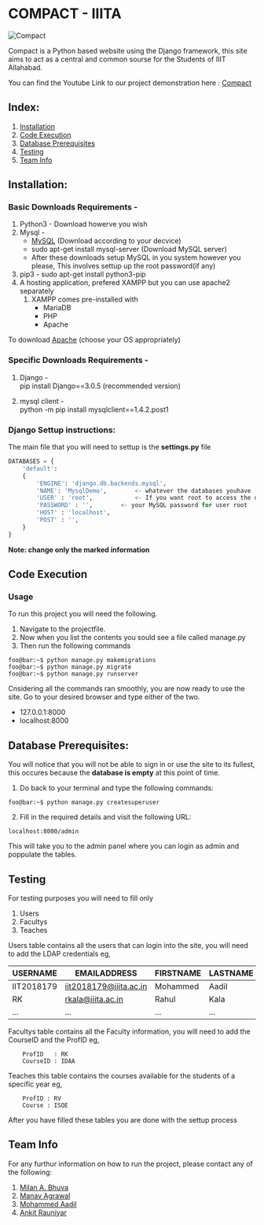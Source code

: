 # COMPACT - IIITA

![Compact](https://user-images.githubusercontent.com/66634743/84601944-ecd50e00-ae94-11ea-9387-abb05e4a5183.png)


Compact is a Python based website using the Django framework, this site aims to act as a central and common sourse for the Students of IIIT Allahabad.

You can find the Youtube Link to our project demonstration here : [Compact](https://www.youtube.com/watch?v=-uP4h10tBd4)

## Index:

1. [Installation](#installation)
2. [Code Execution](#code-execution)
3. [Database Prerequisites](#database-prerequisites)
4. [Testing](#testing)
5. [Team Info](#team-info)

## Installation:

### Basic Downloads Requirements - 

1. Python3 - Download howerve you wish 
2. Mysql - 
	* [MySQL](https://dev.mysql.com/doc/refman/8.0/en/linux-installation.html) (Download according to your decvice)
	* sudo apt-get install mysql-server (Download MySQL server)
	* After these downloads setup MySQL in you system however you please, This involves settup up the root password(if any)
3. pip3 - sudo apt-get install python3-pip
4. A hosting application, prefered XAMPP but you can use apache2 separately
	1. XAMPP comes pre-installed with 
		* MariaDB
		* PHP
		* Apache

To download [Apache](https://www.apachefriends.org/download.html) (choose your OS appropriately)

### Specific Downloads Requirements - 

1. Django - <br />
	pip install Django==3.0.5 (recommended version)
	
2. mysql client - <br />
	python -m pip install mysqlclient==1.4.2.post1


### Django Settup instructions:

The main file that you will need to settup is the **settings.py** file

```python
DATABASES = {
    'default': 
	{
        'ENGINE': 'django.db.backends.mysql',
        'NAME': 'MysqlDemo',		<- whatever the databases youhave
        'USER' : 'root',    		<- If you want root to access the database
        'PASSWORD' : '',		<- your MySQL password for user root
        'HOST' : 'localhost',
        'POST' : '',
    }
}
```

**Note: change only the marked information**

## Code Execution

### Usage 

To run this project you will need the following.
	
1. Navigate to the projectfile.
2. Now when you list the contents you sould see a file called manage.py
3. Then run the following commands
```console
foo@bar:~$ python manage.py makemigrations
foo@bar:~$ python manage.py migrate
foo@bar:~$ python manage.py runserver
```
Cnsidering all the commands ran smoothly, you are now ready to use the site. Go to your desired browser and type either of the two.

* 127.0.0.1:8000
* localhost:8000

## Database Prerequisites:

You will notice that you will not be able to sign in or use the site to its fullest, this occures because the **database is empty** at this point of time.

1. Do back to your terminal and type the following commands:
```console
foo@bar:~$ python manage.py createsuperuser
```

2. Fill in the required details and visit the following URL:<br />
```
localhost:8000/admin
```

This will take you to the admin panel where you can login as admin and poppulate the tables.

## Testing

For testing purposes you will need to fill only 
1. Users
2. Facultys
3. Teaches

Users table contains all the users that can login into the site, you will need to add the LDAP credentials eg,

| USERNAME   	| EMAILADDRESS           	| FIRSTNAME 	| LASTNAME 	|
|------------	|------------------------	|-----------	|----------	|
| IIT2018179 	| iit2018179@iiita.ac.in 	| Mohammed  	| Aadil    	|
| RK         	| rkala@iiita.ac.in      	| Rahul     	| Kala     	|
| ...        	| ...                    	| ...       	| ...      	|

Facultys table contains all the Faculty information,
you will need to add the CourseID and the ProfID eg,
```
	ProfID   : RK
	CourseID : IDAA
```

Teaches this table contains the courses available 
for the students of a specific year eg,
```
	ProfID : RV
	Course : ISOE
```

After you have filled these tables you are done with the settup process

## Team Info

For any furthur information on how to run the project, please contact any of the following:

1. [Milan A. Bhuva](https://github.com/MB557)
2. [Manav  Agrawal](https://github.com/mka2011)
3. [Mohammed Aadil](https://github.com/XXDIL)
4. [Ankit Rauniyar](https://github.com/Nkit-333)


